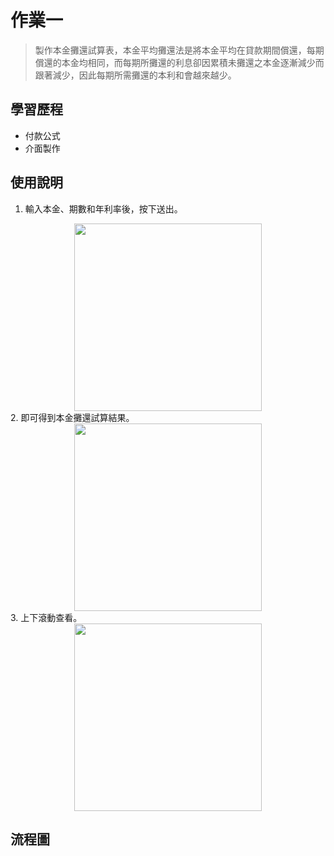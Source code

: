 # 作業一
>製作本金攤還試算表，本金平均攤還法是將本金平均在貸款期間償還，每期償還的本金均相同，而每期所攤還的利息卻因累積未攤還之本金逐漸減少而跟著減少，因此每期所需攤還的本利和會越來越少。

## 學習歷程

* 付款公式  
* 介面製作  
## 使用說明 
  1. 輸入本金、期數和年利率後，按下送出。
<div align=center><img width="300" height="300" src="https://github.com/yanruchen36/Financial_Engineering-/blob/master/HW1/gui1.png"/></div>
  2. 即可得到本金攤還試算結果。  
  <div align=center><img width="300" height="300" src="https://github.com/yanruchen36/Financial_Engineering-/blob/master/HW1/gui2.png"/></div>
  3. 上下滾動查看。
  <div align=center><img width="300" height="300" src="https://github.com/yanruchen36/Financial_Engineering-/blob/master/HW1/gui3.png"/></div>  

## 流程圖
